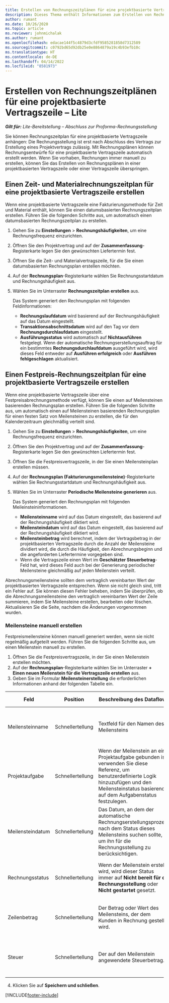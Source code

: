 ```yaml
---
title: Erstellen von Rechnungszeitplänen für eine projektbasierte Vertragszeile – Lite
description: Dieses Thema enthält Informationen zum Erstellen von Rechnungsplänen und Meilensteinen.
author: rumant
ms.date: 10/26/2020
ms.topic: article
ms.reviewer: johnmichalak
ms.author: rumant
ms.openlocfilehash: edacae144f5c4879d3cfdf9585281858d7312589
ms.sourcegitcommit: c0792bd65d92db25e0e8864879a19c4b93efb10c
ms.translationtype: HT
ms.contentlocale: de-DE
ms.lasthandoff: 04/14/2022
ms.locfileid: "8581973"
---
```

# <a name="create-invoice-schedules-on-a-project-based-contract-line---lite"></a>Erstellen von Rechnungszeitplänen für eine projektbasierte Vertragszeile – Lite

_**Gilt für:** Lite-Bereitstellung – Abschluss zur Proforma-Rechnungsstellung_

Sie können Rechnungszeitplan für eine projektbasierte Vertragszeile anhängen: Die Rechnungsstellung ist erst nach Abschluss des Vertrags zur Erstellung eines Projektvertrags zulässig. Mit Rechnungsplänen können Rechnungsentwürfe für eine projektbasierte Vertragszeile automatisch erstellt werden. Wenn Sie vorhaben, Rechnungen immer manuell zu erstellen, können Sie das Erstellen von Rechnungsplänen in einer projektbasierten Vertragszeile oder einer Vertragszeile überspringen.

## <a name="create-a-time-and-material-invoice-schedule-for-a-project-based-contract-line"></a>Einen Zeit- und Materialrechnungszeitplan für eine projektbasierte Vertragszeile erstellen

Wenn eine projektbasierte Vertragszeile eine Fakturierungsmethode für Zeit und Material enthält, können Sie einen datumsbasierten Rechnungszeitplan erstellen. Führen Sie die folgenden Schritte aus, um automatisch einen datumsbasierten Rechnungszeitplan zu erstellen.

1. Gehen Sie zu **Einstellungen** > **Rechnungshäufigkeiten**, um eine Rechnungsfrequenz einzurichten.
2. Öffnen Sie den Projektvertrag und auf der **Zusammenfassung**-Registerkarte legen Sie den gewünschten Liefertermin fest.
3. Öffnen Sie die Zeit- und Materialvertragszeile, für die Sie einen datumsbasierten Rechnungsplan erstellen möchten. 
4. Auf der **Rechnungsplan**-Registerkarte wählen Sie Rechnungsstartdatum und Rechnungshäufigkeit aus. 
5. Wählen Sie im Unterraster **Rechnungszeitplan erstellen** aus.

    Das System generiert den Rechnungsplan mit folgenden Feldinformationen:

    - **Rechnungslaufdatum** wird basierend auf der Rechnungshäufigkeit auf das Datum eingestellt.
    - **Transaktionsabschnittsdatum** wird auf den Tag vor dem **Rechnungsdurchlaufdatum** eingestellt.
    - **Ausführungsstatus** wird automatisch auf **Nichtausführen** festgelegt. Wenn der automatische Rechnungserstellungsauftrag für ein bestimmtes **Rechnungsdurchlaufdatum** ausgeführt wird, wird dieses Feld entweder auf **Ausführen erfolgreich** oder **Ausführen fehlgeschlagen** aktualisiert.

## <a name="create-a-fixed-price-invoice-schedule-for-a-project-based-contract-line"></a>Einen Festpreis-Rechnungszeitplan für eine projektbasierte Vertragszeile erstellen

Wenn eine projektbasierte Vertragszeile über eine Festpreisabrechnungsmethode verfügt, können Sie einen auf Meilensteinen basierenden Rechnungsplan erstellen. Führen Sie die folgenden Schritte aus, um automatisch einen auf Meilensteinen basierenden Rechnungsplan für einen festen Satz von Meilensteinen zu erstellen, die für den Kalenderzeitraum gleichmäßig verteilt sind.

1. Gehen Sie zu **Einstellungen** > **Rechnungshäufigkeiten**, um eine Rechnungsfrequenz einzurichten.
2. Öffnen Sie den Projektvertrag und auf der **Zusammenfassung**-Registerkarte legen Sie den gewünschten Liefertermin fest.
3. Öffnen Sie die Festpreisvertragszeile, in der Sie einen Meilensteinplan erstellen müssen. 
4. Auf der **Rechnungsplan (Fakturierungsmeilensteine)**-Registerkarte wählen Sie Rechnungsstartdatum und Rechnungshäufigkeit aus. 
5. Wählen Sie im Unterraster **Periodische Meilensteine generieren** aus.

    Das System generiert den Rechnungsplan mit folgenden Meileinsteininformationen.

    - **Meilensteinname** wird auf das Datum eingestellt, das basierend auf der Rechnungshäufigkeit diktiert wird.
    - **Meilensteindatum** wird auf das Datum eingestellt, das basierend auf der Rechnungshäufigkeit diktiert wird.
    - **Meilensteinbetrag** wird berechnet, indem der Vertragsbetrag in der projektbasierten Vertragszeile durch die Anzahl der Meilensteine dividiert wird, die durch die Häufigkeit, den Abrechnungsbeginn und die angeforderten Liefertermine vorgegeben sind.
    - Wenn die Vertragszeile einen Wert im **Geschätzter Steuerbetrag**-Feld hat, wird dieses Feld auch bei der Generierung periodischer Meilensteine gleichmäßig auf jeden Meilenstein verteilt.

Abrechnungsmeilensteine sollten dem vertraglich vereinbarten Wert der projektbasierten Vertragszeile entsprechen. Wenn sie nicht gleich sind, tritt ein Fehler auf. Sie können diesen Fehler beheben, indem Sie überprüfen, ob die Abrechnungsmeilensteine den vertraglich vereinbarten Wert der Zeile summieren, indem Sie Meilensteine erstellen, bearbeiten oder löschen. Aktualisieren Sie die Seite, nachdem die Änderungen vorgenommen wurden.

### <a name="manually-create-milestones"></a>Meilensteine manuell erstellen

Festpreismeilensteine können manuell generiert werden, wenn sie nicht regelmäßig aufgeteilt werden. Führen Sie die folgenden Schritte aus, um einen Meilenstein manuell zu erstellen.

1. Öffnen Sie die Festpreisvertragszeile, in der Sie einen Meilenstein erstellen möchten. 
2. Auf der **Rechnungsplan**-Registerkarte wählen Sie im Unterraster **+ Einen neuen Meilenstein für die Vertragszeile erstellen** aus.
3. Geben Sie im Formular **Meilensteinerstellung** die erforderlichen Informationen anhand der folgenden Tabelle ein. 

| Feld | Position | Beschreibung des Dataflows | Nachgelagerte Auswirkungen |
| --- | --- | --- | --- |
| Meilensteinname | Schnellertellung | Textfeld für den Namen des Meilensteins | Dieses Feld ist im Meilenstein der Projektvertragszeile und in der Rechnung enthalten. |
| Projektaufgabe | Schnellertellung | Wenn der Meilenstein an eine Projektaufgabe gebunden ist, verwenden Sie diese Referenz, um benutzerdefinierte Logik hinzuzufügen und den Meilensteinstatus basierend auf dem Aufgabenstatus festzulegen. | Dieser Verweis auf eine Aufgabe hat keine nachgelagerten Auswirkungen. |
| Meilensteindatum | Schnellertellung | Das Datum, an dem der automatische Rechnungserstellungsprozess nach dem Status dieses Meilensteins suchen sollte, um ihn für die Rechnungsstellung zu berücksichtigen. | Dies ist im Meilenstein der Projektvertragszeile und in der Rechnung enthalten. |
| Rechnungsstatus | Schnellertellung | Wenn der Meilenstein erstellt wird, wird dieser Status immer auf **Nicht bereit für die Rechnungsstellung** oder **Nicht gestartet** gesetzt. | Dies ist im Meilenstein der Projektvertragszeile und in der Rechnung enthalten. |
| Zeilenbetrag | Schnellertellung | Der Betrag oder Wert des Meilensteins, der dem Kunden in Rechnung gestellt wird. | Dieses Feld ist im Meilenstein der Projektvertragszeile und in der Rechnung enthalten. |
| Steuer | Schnellertellung | Der auf den Meilenstein angewendete Steuerbetrag. | Dies ist im Meilenstein der Projektvertragszeile und in der Rechnung enthalten. |

4. Klicken Sie auf **Speichern und schließen**.


[!INCLUDE[footer-include](../../includes/footer-banner.md)]